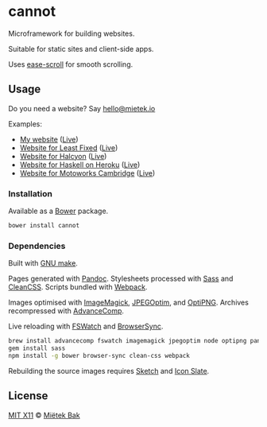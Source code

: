 cannot
======

Microframework for building websites.

Suitable for static sites and client-side apps.

Uses [ease-scroll](https://github.com/mietek/ease-scroll/) for smooth scrolling.


Usage
-----

Do you need a website?  Say hello@mietek.io

Examples:

- [My website](https://github.com/mietek/mietek-website/) ([Live](http://mietek.github.io/))
- [Website for Least Fixed](https://github.com/mietek/least-fixed-website/) ([Live](http://mietek.github.io/least-fixed-website/))
- [Website for Halcyon](https://github.com/mietek/halcyon-website/) ([Live](http://mietek.github.io/halcyon-website/))
- [Website for Haskell on Heroku](https://github.com/mietek/haskell-on-heroku-website/) ([Live](http://mietek.github.io/haskell-on-heroku-website/))
- [Website for Motoworks Cambridge](https://github.com/mietek/motoworks-website/) ([Live](http://mietek.github.io/motoworks-website/))


### Installation

Available as a [Bower](http://bower.io/) package.

```sh
bower install cannot
```


### Dependencies

Built with [GNU make](http://gnu.org/software/make/).

Pages generated with [Pandoc](http://johnmacfarlane.net/pandoc/).  Stylesheets processed with [Sass](http://sass-lang.com/) and [CleanCSS](https://github.com/jakubpawlowicz/clean-css/).  Scripts bundled with [Webpack](http://webpack.github.io/).

Images optimised with [ImageMagick](http://www.imagemagick.org/), [JPEGOptim](https://github.com/tjko/jpegoptim/), and [OptiPNG](http://optipng.sourceforge.net/).  Archives recompressed with [AdvanceComp](http://advancemame.sourceforge.net/comp-readme.html).

Live reloading with [FSWatch](https://github.com/emcrisostomo/fswatch/) and [BrowserSync](http://www.browsersync.io/).

```sh
brew install advancecomp fswatch imagemagick jpegoptim node optipng pandoc
gem install sass
npm install -g bower browser-sync clean-css webpack
```

Rebuilding the source images requires [Sketch](http://bohemiancoding.com/sketch/) and [Icon Slate](http://www.kodlian.com/apps/icon-slate/).


License
-------

[MIT X11](https://github.com/mietek/license/blob/master/LICENSE.md) © [Miëtek Bak](http://mietek.io/)
